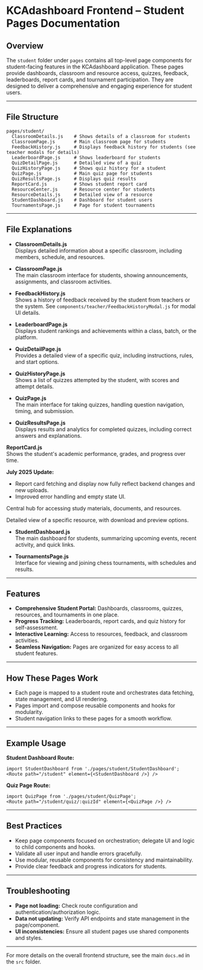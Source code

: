 
# KCAdashboard Frontend – Student Pages Documentation

## Overview

The `student` folder under `pages` contains all top-level page components for student-facing features in the KCAdashboard application. These pages provide dashboards, classroom and resource access, quizzes, feedback, leaderboards, report cards, and tournament participation. They are designed to deliver a comprehensive and engaging experience for student users.

---

## File Structure

```
pages/student/
  ClassroomDetails.js    # Shows details of a classroom for students
  ClassroomPage.js       # Main classroom page for students
  FeedbackHistory.js     # Displays feedback history for students (see teacher modals for details)
  LeaderboardPage.js     # Shows leaderboard for students
  QuizDetailPage.js      # Detailed view of a quiz
  QuizHistoryPage.js     # Shows quiz history for a student
  QuizPage.js            # Main quiz page for students
  QuizResultsPage.js     # Displays quiz results
  ReportCard.js          # Shows student report card
  ResourceCenter.js      # Resource center for students
  ResourceDetails.js     # Detailed view of a resource
  StudentDashboard.js    # Dashboard for student users
  TournamentsPage.js     # Page for student tournaments
```

---

## File Explanations

- **ClassroomDetails.js**  
  Displays detailed information about a specific classroom, including members, schedule, and resources.

- **ClassroomPage.js**  
  The main classroom interface for students, showing announcements, assignments, and classroom activities.

- **FeedbackHistory.js**  
  Shows a history of feedback received by the student from teachers or the system. See `components/teacher/FeedbackHistoryModal.js` for modal UI details.

- **LeaderboardPage.js**  
  Displays student rankings and achievements within a class, batch, or the platform.

- **QuizDetailPage.js**  
  Provides a detailed view of a specific quiz, including instructions, rules, and start options.

- **QuizHistoryPage.js**  
  Shows a list of quizzes attempted by the student, with scores and attempt details.

- **QuizPage.js**  
  The main interface for taking quizzes, handling question navigation, timing, and submission.

- **QuizResultsPage.js**  
  Displays results and analytics for completed quizzes, including correct answers and explanations.

 **ReportCard.js**  
  Shows the student's academic performance, grades, and progress over time.
  
  **July 2025 Update:**
  - Report card fetching and display now fully reflect backend changes and new uploads.
  - Improved error handling and empty state UI.

  Central hub for accessing study materials, documents, and resources.

  Detailed view of a specific resource, with download and preview options.

- **StudentDashboard.js**  
  The main dashboard for students, summarizing upcoming events, recent activity, and quick links.

- **TournamentsPage.js**  
  Interface for viewing and joining chess tournaments, with schedules and results.

---

## Features

- **Comprehensive Student Portal:** Dashboards, classrooms, quizzes, resources, and tournaments in one place.
- **Progress Tracking:** Leaderboards, report cards, and quiz history for self-assessment.
- **Interactive Learning:** Access to resources, feedback, and classroom activities.
- **Seamless Navigation:** Pages are organized for easy access to all student features.

---

## How These Pages Work

- Each page is mapped to a student route and orchestrates data fetching, state management, and UI rendering.
- Pages import and compose reusable components and hooks for modularity.
- Student navigation links to these pages for a smooth workflow.

---

## Example Usage

**Student Dashboard Route:**
```
import StudentDashboard from './pages/student/StudentDashboard';
<Route path="/student" element={<StudentDashboard />} />
```

**Quiz Page Route:**
```
import QuizPage from './pages/student/QuizPage';
<Route path="/student/quiz/:quizId" element={<QuizPage />} />
```

---

## Best Practices

- Keep page components focused on orchestration; delegate UI and logic to child components and hooks.
- Validate all user input and handle errors gracefully.
- Use modular, reusable components for consistency and maintainability.
- Provide clear feedback and progress indicators for students.

---

## Troubleshooting

- **Page not loading:** Check route configuration and authentication/authorization logic.
- **Data not updating:** Verify API endpoints and state management in the page/component.
- **UI inconsistencies:** Ensure all student pages use shared components and styles.

---

For more details on the overall frontend structure, see the main `docs.md` in the `src` folder.
